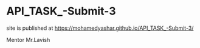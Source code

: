 # API_TASK_-Submit-3  

site is published at https://mohamedyashar.github.io/API_TASK_-Submit-3/

Mentor Mr.Lavish
